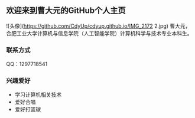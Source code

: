 ## 欢迎来到曹大元的GitHub个人主页

![头像](https://github.com/CdyUp/cdyup.github.io/IMG_2172 2.jpg)
曹大元，合肥工业大学计算机与信息学院（人工智能学院）计算机科学与技术专业本科生。

### 联系方式

QQ：1297718541

### 兴趣爱好

* 学习计算机相关技术
* 爱好合唱
* 爱好打篮球
